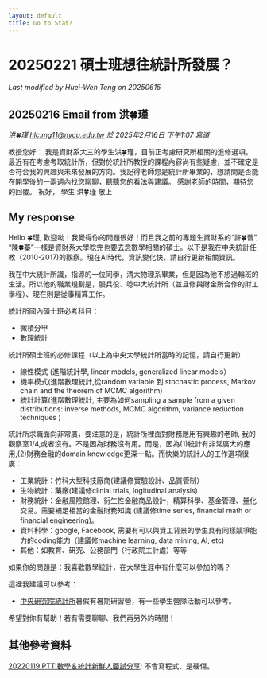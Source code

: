 ```yaml
---
layout: default
title: Go to Stat? 
---
```


# 20250221 碩士班想往統計所發展？

*Last modified by Huei-Wen Teng on 20250615*

## 20250216 Email from 洪🍀瑾

*洪🍀瑾 <hlc.mg11@nycu.edu.tw> 於 2025年2月16日 下午1:07 寫道*

教授您好：
我是資財系大三的學生洪🍀瑾，目前正考慮研究所相關的進修選項。最近有在考慮考取統計所，但對於統計所教授的課程內容尚有些疑慮，並不確定是否符合我的興趣與未來發展的方向。我記得老師您是統計所畢業的，想請問是否能在開學後的一兩週內找您聊聊，聽聽您的看法與建議。
感謝老師的時間，期待您的回覆。
祝好， 學生 洪🍀瑾 敬上

## My response

Hello 🍀瑾, 歡迎呦！我覺得你的問題很好！而且我之前的專題生資財系的“許🍀晉”, “陳🍀蓁”一樣是資財系大學唸完也要去念數學相關的碩士。以下是我在中央統計任教（2010-2017)的觀察。現在AI時代，資訊變化快，請自行更新相關資訊。

我在中大統計所識，指導的一位同學，清大物理系畢業，但是因為他不想過輪班的生活。所以他的職業規劃是，服兵役、唸中大統計所（並且修與財金所合作的財工學程）、現在則是從事精算工作。

統計所國內碩士班必考科目：
- 微積分甲
- 數理統計

統計所碩士班的必修課程（以上為中央大學統計所當時的記憶，請自行更新）
- 線性模式 (進階統計學, linear models, generalized linear models）
- 機率模式(進階數理統計,從random variable 到 stochastic process, Markov chain and the theorem of MCMC algorithm)
- 統計計算(進階數理統計, 主要為如何sampling a sample from a given distributions: inverse methods, MCMC algorithm, variance reduction techniques )

統計所求職面向非常廣，要注意的是，統計所裡面對財務應用有興趣的老師, 我的觀察室1/4,或者沒有。不是因為財務沒有用。而是，因為(1)統計有非常廣大的應用,(2)財務金融的domain knowledge更深一點。而快樂的統計人的工作選項很廣：

- 工業統計：竹科大型科技廠商(建議修實驗設計、品質管制）
- 生物統計：藥廠(建議修clinial trials, logitudinal analysis)
- 財務統計：金融風險館理、衍生性金融商品設計，精算科學、基金管理、量化交易。需要補足相當的金融財務知識 (建議修time series, financial math or financial engineering)。
- 資料科學：google, Facebook, 需要有可以與資工背景的學生具有同樣競爭能力的coding能力（建議修machine learning, data mining, AI, etc)
- 其他：如教育、研究、公務部門（行政院主計處）等等 

如果你的問題是：我喜歡數學統計，在大學生涯中有什麼可以參加的嗎？

這裡我建議可以參考：
- [中央研究院統計所](https://www.stat.sinica.edu.tw/cht/index.php?)暑假有暑期研習營，有一些學生營隊活動可以參考。 

希望對你有幫助！若有需要聊聊、我們再另外約時間！

## 其他參考資料

[20220119 PTT:數學＆統計新鮮人面試分享](https://www.ptt.cc/bbs/Soft_Job/M.1642522974.A.EBA.html): 不會寫程式、是硬傷。



